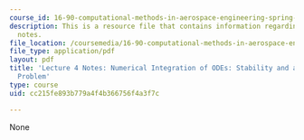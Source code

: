 ```yaml
---
course_id: 16-90-computational-methods-in-aerospace-engineering-spring-2014
description: This is a resource file that contains information regarding lecture 4
  notes.
file_location: /coursemedia/16-90-computational-methods-in-aerospace-engineering-spring-2014/cc215fe893b779a4f4b366756f4a3f7c_MIT16_90S14_Lecture4.pdf
file_type: application/pdf
layout: pdf
title: 'Lecture 4 Notes: Numerical Integration of ODEs: Stability and a Ballistics
  Problem'
type: course
uid: cc215fe893b779a4f4b366756f4a3f7c

---
```

None